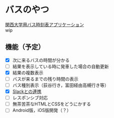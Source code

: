# バスのやつ
[関西大学用バス時刻表アプリケーション](https://kutcbus.appspot.com/)  
wip

## 機能（予定）
- [x] 次に来るバスの時間が分かる
- [ ] 結果を表示している時に発車した場合の自動更新
- [x] 結果の複数表示
- [ ] バスが来るまでの残り時間の表示
- [ ] バス種別表示（荻谷行き，富田経由高槻行き等）
- [x] [Slackとの連携](https://github.com/kobasemi/kobabot/blob/master/scripts/nextbus.coffee)
- [ ] レスポンシブ対応
- [ ] 無茶苦茶なHTMLとCSSをどうにかする
- [ ] Android版，iOS版開発（？）
